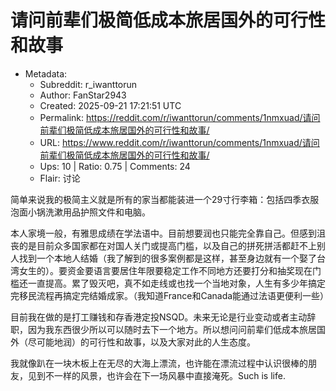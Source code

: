 # 请问前辈们极简低成本旅居国外的可行性和故事

- Metadata:
  - Subreddit: r_iwanttorun
  - Author: FanStar2943
  - Created: 2025-09-21 17:21:51 UTC
  - Permalink: https://reddit.com/r/iwanttorun/comments/1nmxuad/请问前辈们极简低成本旅居国外的可行性和故事/
  - URL: https://www.reddit.com/r/iwanttorun/comments/1nmxuad/请问前辈们极简低成本旅居国外的可行性和故事/
  - Ups: 10 | Ratio: 0.75 | Comments: 24
  - Flair: 讨论


简单来说我的极简主义就是所有的家当都能装进一个29寸行李箱：包括四季衣服泡面小锅洗漱用品护照文件和电脑。

本人家境一般，有雅思成绩在学法语中。目前想要润也只能完全靠自己。但感到沮丧的是目前众多国家都在对国人关门或提高门槛，以及自己的拼死拼活都赶不上别人找到一个本地人结婚（我了解到的很多案例都是这样，甚至身边就有一个娶了台湾女生的）。要资金要语言要居住年限要稳定工作不同地方还要打分和抽奖现在门槛还一直提高。累了毁灭吧，真不如走线或也找一个当地对象，人生有多少年搞定完移民流程再搞定完结婚成家。（我知道France和Canada能通过法语更便利一些）

目前我在做的是打工赚钱和存香港定投NSQD。未来无论是行业变动或者主动辞职，因为我东西很少所以可以随时去下一个地方。所以想问问前辈们低成本旅居国外（尽可能地润）的可行性和故事，以及大家对此的人生态度。

我就像趴在一块木板上在无尽的大海上漂流，也许能在漂流过程中认识很棒的朋友，见到不一样的风景，也许会在下一场风暴中直接淹死。Such
is life.

